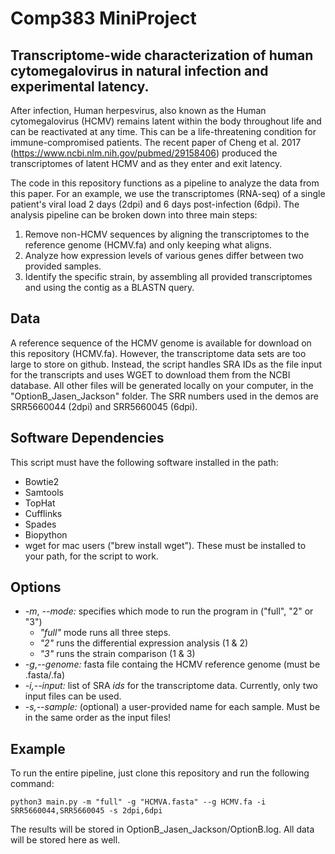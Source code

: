 # Comp383 MiniProject
## Transcriptome-wide characterization of human cytomegalovirus in natural infection and experimental latency.

After infection, Human herpesvirus, also known as the Human cytomegalovirus (HCMV) remains latent within the body throughout life and can be reactivated at any time. This can be a life-threatening condition for immune-compromised patients. The recent paper of Cheng et al. 2017 (https://www.ncbi.nlm.nih.gov/pubmed/29158406) produced the transcriptomes of latent HCMV and as they enter and exit latency. 

The code in this repository functions as a pipeline to analyze the data from this paper. For an example, we use the transcriptomes (RNA-seq) of a single patient's viral load 2 days (2dpi) and 6 days post-infection (6dpi). The analysis pipeline can be broken down into three main steps:
1. Remove non-HCMV sequences by aligning the transcriptomes to the reference genome (HCMV.fa) and only keeping what aligns.
2. Analyze how expression levels of various genes differ between two provided samples.
3. Identify the specific strain, by assembling all provided transcriptomes and using the contig as a BLASTN query.  

## Data
A reference sequence of the HCMV genome is available for download on this repository (HCMV.fa). However, the transcriptome data sets are too large to store on github. Instead, the script handles SRA IDs as the file input for the transcripts and uses WGET to download them from the NCBI database. All other files will be generated locally on your computer, in the "OptionB_Jasen_Jackson" folder. The SRR numbers used in the demos are SRR5660044 (2dpi) and SRR5660045 (6dpi).

## Software Dependencies
This script must have the following software installed in the path: 
* Bowtie2
* Samtools
* TopHat
* Cufflinks 
* Spades
* Biopython
* wget for mac users ("brew install wget").
These must be installed to your path, for the script to work.

## Options
* *-m*, *--mode:* specifies which mode to run the program in ("full", "2" or "3")
  * *"full"* mode runs all three steps. 
  * *"2"* runs the differential expression analysis (1 & 2)
  * *"3"* runs the strain comparison (1 & 3)
*  *-g*,*--genome:* fasta file containg the HCMV reference genome (must be .fasta/.fa)
*  *-i,--input:* list of SRA *ids* for the transcriptome data. Currently, only two input files can be used.  
*  *-s,--sample:* (optional) a user-provided name for each sample. Must be in the same order as the input files! 

## Example

To run the entire pipeline, just clone this repository and run the following command:

    python3 main.py -m "full" -g "HCMVA.fasta" --g HCMV.fa -i SRR5660044,SRR5660045 -s 2dpi,6dpi
    
 The results will be stored in OptionB_Jasen_Jackson/OptionB.log. All data will be stored here as well. 









